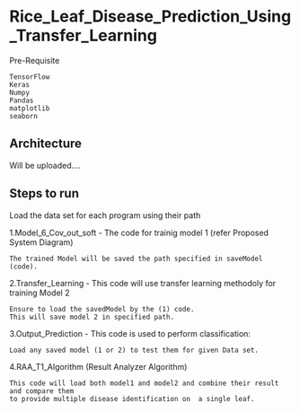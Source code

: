 # Rice_Leaf_Disease_Prediction_Using_Transfer_Learning

Pre-Requisite 
	
	TensorFlow
	Keras
	Numpy
	Pandas
	matplotlib
	seaborn

## Architecture

Will be uploaded....

## Steps to run

Load the data set for each program using their path
	

1.Model_6_Cov_out_soft - The code for trainig model 1 (refer Proposed System Diagram)
	
	The trained Model will be saved the path specified in saveModel (code).


2.Transfer_Learning - This code will use transfer learning methodoly for training Model 2

	Ensure to load the savedModel by the (1) code.
	This will save model 2 in specified path.

3.Output_Prediction - This code is used to perform classification:
	
	Load any saved model (1 or 2) to test them for given Data set.

4.RAA_T1_Algorithm (Result Analyzer Algorithm)
	
	This code will load both model1 and model2 and combine their result and compare them
	to provide multiple disease identification on  a single leaf.
